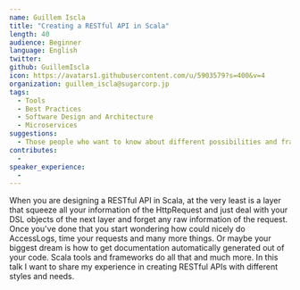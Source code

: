 ```yaml
---
name: Guillem Iscla
title: "Creating a RESTful API in Scala"
length: 40
audience: Beginner
language: English
twitter: 
github: GuillemIscla
icon: https://avatars1.githubusercontent.com/u/5903579?s=400&v=4
organization: guillem_iscla@sugarcorp.jp
tags:
  - Tools
  - Best Practices
  - Software Design and Architecture
  - Microservices
suggestions:
  - Those people who want to know about different possibilities and frameworks that Scala has to create nice and powerful RESTful APIs
contributes:
  - 
speaker_experience:
  - 
---
```

When you are designing a RESTful API in Scala, at the very least is a layer that squeeze all your information of the HttpRequest and just deal with your DSL objects of the next layer and forget any raw information of the request. Once you've done that you start wondering how could nicely do AccessLogs, time your requests and many more things. Or maybe your biggest dream is how to get documentation automatically generated out of your code.
Scala tools and frameworks do all that and much more. In this talk I want to share my experience in creating RESTful APIs with different styles and needs.
